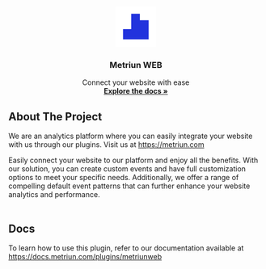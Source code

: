 <br />
<div align="center">
  <a href="https://github.com/othneildrew/Best-README-Template">
    <img src="images/metriun.png" alt="Logo" width="80" height="80">
  </a>

  <h3 align="center">Metriun WEB</h3>

  <p align="center">
    Connect your website with ease
    <br />
    <a href="https://docs.metriun.com/plugins/metriunweb"><strong>Explore the docs »</strong></a>
  </p>
</div>

## About The Project

We are an analytics platform where you can easily integrate your website with us through our plugins. Visit us at https://metriun.com

Easily connect your website to our platform and enjoy all the benefits. With our solution, you can create custom events and have full customization options to meet your specific needs. Additionally, we offer a range of compelling default event patterns that can further enhance your website analytics and performance.
<br>
<br>

## Docs

To learn how to use this plugin, refer to our documentation available at https://docs.metriun.com/plugins/metriunweb
